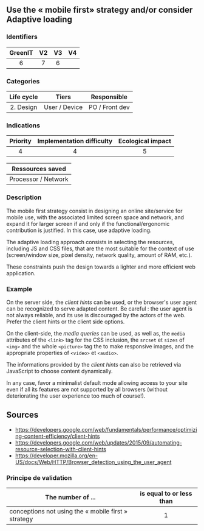 ## Use the « mobile first» strategy and/or consider Adaptive loading

### Identifiers

| GreenIT | V2  | V3  |  V4  |
|:-------:|:---:|:---:|:----:|
|  6      |  7  |  6  |      |

### Categories

| Life cycle |     Tiers     |  Responsible   |
|:----------:|:-------------:|:--------------:|
| 2. Design  | User / Device | PO / Front dev |

### Indications

| Priority | Implementation difficulty | Ecological impact |
|:--------:|:-------------------------:|:-----------------:|
|     4    |             4             |         5         |

|  Ressources saved   |
|:-------------------:|
| Processor / Network |

### Description


The mobile first strategy consist in designing an online site/service for mobile use, with the associated limited screen 
space and network, and expand it for larger screen if and only if the functional/ergonomic contribution is justified. In
this case, use adaptive loading.

The adaptive loading approach consists in selecting the resources, including JS and CSS files, that are the most suitable
for the context of use (screen/window size, pixel density, network quality, amount of RAM, etc.).

These constraints push the design towards a lighter and more efficient web application.

### Example

On the server side, the _client hints_ can be used, or the browser's user agent can be recognized to serve adapted content.
Be careful : the user agent is not always reliable, and its use is discouraged by the actors of the web. Prefer the
client hints or the client side options.

On the client-side, the _media queries_ can be used, as well as, the `media` attributes of the `<link>` tag for the CSS inclusion,
the `srcset` et `sizes` of `<img>` and the whole `<picture>` tag the to make responsive images, and the appropriate
properties of `<video>` et `<audio>`. 

The informations provided by the _client hints_ can also be retrieved via JavaScript to choose content dynamically.

In any case, favor a minimalist default mode allowing access to your site even if all its features are not supported 
by all browsers (without deteriorating the user experience too much of course!).

## Sources

* https://developers.google.com/web/fundamentals/performance/optimizing-content-efficiency/client-hints
* https://developers.google.com/web/updates/2015/09/automating-resource-selection-with-client-hints
* https://developer.mozilla.org/en-US/docs/Web/HTTP/Browser_detection_using_the_user_agent

### Principe de validation

| The number of ...                                   | is equal to or less than |  
|-----------------------------------------------------|:------------------------:|
| conceptions not using the « mobile first » strategy |            1             |
